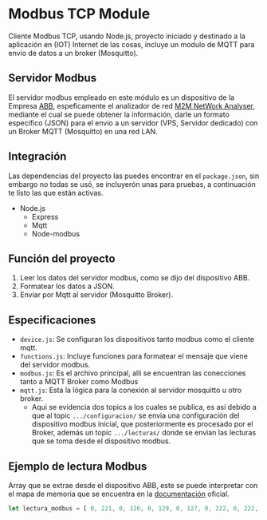 # Modbus TCP Module

Cliente Modbus TCP, usando Node.js, proyecto iniciado y destinado a la aplicación en (IOT) Internet de las cosas, incluye un modulo de MQTT para envio de datos a un broker (Mosquitto).

## Servidor Modbus
El servidor modbus empleado en este módulo es un dispositivo de la Empresa [ABB](http://www.abb.com.ec/), espeficamente el analizador de red [M2M NetWork Analyser](https://new.abb.com/products/2CSG299893R4052/m2m-modbus-network-analyser),  mediante el cual se puede obtener la información, darle un formato especifico (JSON) para el envio a un servidor (VPS, Servidor dedicado) con un Broker MQTT (Mosquitto) en una red LAN.

## Integración
Las dependencias del proyecto las puedes encontrar en el `package.json`, sin embargo no todas se usó, se incluyerón unas para pruebas, a continuación te listo las que están activas.

* Node.js
    * Express
    * Mqtt
    * Node-modbus

## Función del proyecto
1. Leer los datos del servidor modbus, como se dijo del dispositivo ABB.
2. Formatear los datos a JSON.
3. Enviar por Mqtt al servidor (Mosquitto Broker).

## Especificaciones
* `device.js`: Se configuran los dispositivos tanto modbus como el cliente mqtt.
* `functions.js`: Incluye funciones para formatear el mensaje que viene del servidor modbus.
* `modbus.js`: Es el archivo principal, alli se encuentran las conecciones tanto a MQTT Broker como Modbus
* `mqtt.js`: Esta la lógica para la conexión al servidor mosquitto u otro broker. 
    * Aqui se evidencia dos topics a los cuales se publica, es asi debido a que al topic `.../configuracion/` se envia una configuración del dispositivo modbus inicial, que posteriormente es procesado por el Broker, además un topic `.../lecturas/` donde se envian las lecturas que se toma desde el dispositivo modbus.

## Ejemplo de lectura Modbus
Array que se extrae desde el dispositivo ABB, este se puede interpretar con el mapa de memoria que se encuentra en la [documentación](https://search-ext.abb.com/library/Download.aspx?DocumentID=9AKK107045A7748&LanguageCode=en&DocumentPartId=&Action=Launch) oficial.

````js
let lectura_modbus = [ 0, 221, 0, 126, 0, 129, 0, 127, 0, 222, 0, 222, 0, 220, 0, 22800, 0, 34400, 0, 17600, 0, 17200, 65535, 64602, 65535, 64544, 0, 874, 65535, 64662, 65535, 64602, 65535, 64544, 0, 874, 65535, 64662, 0, 8760, 0, 4320, 0, 2240, 0, 2160, 0, 8200, 0, 4280, 0, 1960, 0, 1880, 65535, 65016, 65535, 64936, 0, 1080, 65535, 64456, 3, 24324, 1, 23120 ];
````

